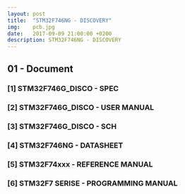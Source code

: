 ```yaml
---
layout: post
title:  "STM32F746NG - DISCOVERY"
img:    pcb.jpg
date:   2017-09-09 21:00:00 +0200
description: STM32F746NG - DISCOVERY
---
```


## 01 - Document<br>
  ### [1] STM32F746G_DISCO - SPEC<br>
  ### [2] STM32F746G_DISCO - USER MANUAL<br>
  ### [3] STM32F746G_DISCO - SCH<br>
  ### [4] STM32F746NG - DATASHEET<br>
  ### [5] STM32F74xxx - REFERENCE MANUAL<br>
  ### [6] STM32F7 SERISE - PROGRAMMING MANUAL<br>
